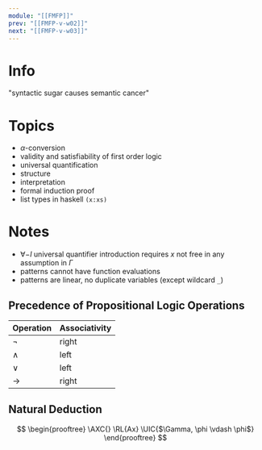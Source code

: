 ```yaml
---
module: "[[FMFP]]"
prev: "[[FMFP-v-w02]]"
next: "[[FMFP-v-w03]]"
---
```



# Info
"syntactic sugar causes semantic cancer"


# Topics
- $\alpha$-conversion
- validity and satisfiability of first order logic
- universal quantification
- structure
- interpretation
- formal induction proof
- list types in haskell `(x:xs)`


# Notes
- $\forall-I$ universal quantifier introduction requires $x$ not free in any assumption in $\Gamma$
- patterns cannot have function evaluations
- patterns are linear, no duplicate variables (except wildcard `_`)


## Precedence of Propositional Logic Operations

| Operation | Associativity |
| --------- | ------------- |
| $\lnot$   | right         |
| $\land$   | left          |
| $\lor$    | left          |
| $\to$     | right         |


## Natural Deduction
$$
\begin{prooftree}
\AXC{}
\RL{Ax}
\UIC{$\Gamma, \phi \vdash \phi$}
\end{prooftree}
$$

